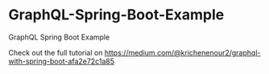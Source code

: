 # GraphQL-Spring-Boot-Example

GraphQL Spring Boot Example

Check out the full tutorial on https://medium.com/@krichenenour2/graphql-with-spring-boot-afa2e72c1a85
